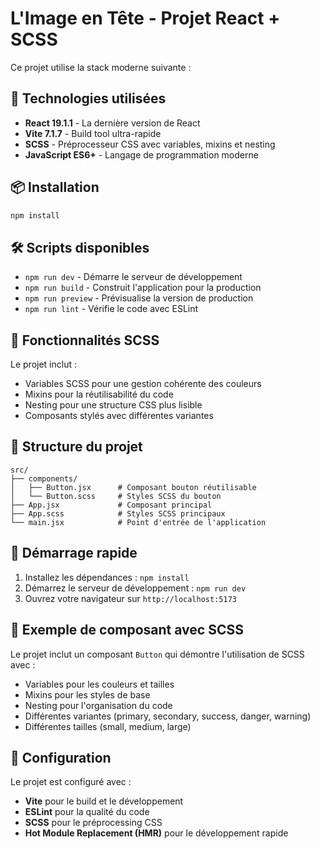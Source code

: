 # L'Image en Tête - Projet React + SCSS

Ce projet utilise la stack moderne suivante :

## 🚀 Technologies utilisées

- **React 19.1.1** - La dernière version de React
- **Vite 7.1.7** - Build tool ultra-rapide
- **SCSS** - Préprocesseur CSS avec variables, mixins et nesting
- **JavaScript ES6+** - Langage de programmation moderne

## 📦 Installation

```bash
npm install
```

## 🛠️ Scripts disponibles

- `npm run dev` - Démarre le serveur de développement
- `npm run build` - Construit l'application pour la production
- `npm run preview` - Prévisualise la version de production
- `npm run lint` - Vérifie le code avec ESLint

## 🎨 Fonctionnalités SCSS

Le projet inclut :
- Variables SCSS pour une gestion cohérente des couleurs
- Mixins pour la réutilisabilité du code
- Nesting pour une structure CSS plus lisible
- Composants stylés avec différentes variantes

## 📁 Structure du projet

```
src/
├── components/
│   ├── Button.jsx      # Composant bouton réutilisable
│   └── Button.scss     # Styles SCSS du bouton
├── App.jsx             # Composant principal
├── App.scss            # Styles SCSS principaux
└── main.jsx            # Point d'entrée de l'application
```

## 🚀 Démarrage rapide

1. Installez les dépendances : `npm install`
2. Démarrez le serveur de développement : `npm run dev`
3. Ouvrez votre navigateur sur `http://localhost:5173`

## 🎯 Exemple de composant avec SCSS

Le projet inclut un composant `Button` qui démontre l'utilisation de SCSS avec :
- Variables pour les couleurs et tailles
- Mixins pour les styles de base
- Nesting pour l'organisation du code
- Différentes variantes (primary, secondary, success, danger, warning)
- Différentes tailles (small, medium, large)

## 🔧 Configuration

Le projet est configuré avec :
- **Vite** pour le build et le développement
- **ESLint** pour la qualité du code
- **SCSS** pour le préprocessing CSS
- **Hot Module Replacement (HMR)** pour le développement rapide
